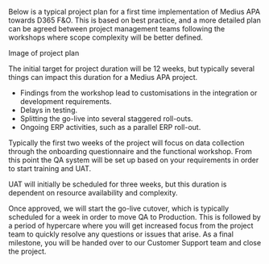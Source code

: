 Below is a typical project plan for a first time implementation of Medius APA towards D365 F&O. This is based on best practice, and a more detailed plan can be agreed between project management teams following the workshops where scope complexity will be better defined.

Image of project plan

The initial target for project duration will be 12 weeks, but typically several things can impact this duration for a Medius APA project.
*	Findings from the workshop lead to customisations in the integration or development requirements.
*	Delays in testing.
*	Splitting the go-live into several staggered roll-outs.
*	Ongoing ERP activities, such as a parallel ERP roll-out.

Typically the first two weeks of the project will focus on data collection through the onboarding questionnaire and the functional workshop. From this point the QA system will be set up based on your requirements in order to start training and UAT.

UAT will initially be scheduled for three weeks, but this duration is dependent on resource availability and complexity. 

Once approved, we will start the go-live cutover, which is typically scheduled for a week in order to move QA to Production. This is followed by a period of hypercare where you will get increased focus from the project team to quickly resolve any questions or issues that arise. As a final milestone, you will be handed over to our Customer Support team and close the project.

